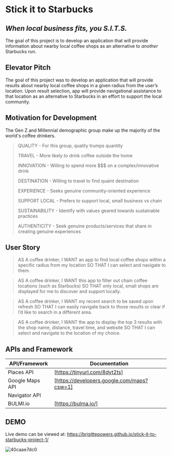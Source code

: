 # Stick it to Starbucks
## _When local business fits, you S.I.T.S._


The goal of this project is to develop an application that
will provide information about nearby local coffee shops as an
alternative to _another_ Starbucks run.


## Elevator Pitch

The goal of this project was to develop an application that will provide 
results about nearby local coffee shops in a given radius from the user’s 
location. Upon result selection, app will provide navigational assistance 
to that location as an alternative to Starbucks in an effort to support 
the local community.


## Motivation for Development
The Gen Z and Millennial demographic group make up the majority
of the world's coffee drinkers.

> QUALITY - For this group, quality trumps quantity
> 
> TRAVEL - More likely to drink coffee outside the home
> 
> INNOVATION - Willing to spend more $$$ on a complex/innovative drink
> 
> DESTINATION - Willing to travel to find quaint destination
> 
> EXPERIENCE - Seeks genuine community-oriented experience
> 
> SUPPORT LOCAL - Prefers to support local, small business vs chain
> 
> SUSTAINABILITY - Identify with values geared towards sustainable practices 
> 
> AUTHENTICITY - Seek genuine products/services that share in creating genuine experiences
> 


## User Story

> AS A coffee drinker, I WANT an app to find local coffee shops within a 
specific radius from my location SO THAT I can select and navigate to them.

> AS A coffee drinker, I WANT this app to filter out chain coffee locations 
(such as Starbucks) SO THAT only local, small shops are displayed for me to 
discover and support locally.

> AS A coffee drinker, I WANT my recent search to be saved upon refresh 
SO THAT I can easily navigate back to those results or clear if I’d 
like to search in a different area.

> AS A coffee drinker, I WANT the app to display the top 3 results with 
the shop name, distance, travel time, and website SO THAT I can select 
and navigate to the location of my choice. 


## APIs and Framework
| API/Framework | Documentation |
| ------ | ------ |
| Places API | [https://tinyurl.com/8dyt2ts] | 
| Google Maps API | [https://developers.google.com/maps?csw=1] |
| Navigator API | |
| BULMI.io | [https://bulma.io/] |

## DEMO
Live demo can be viewed at: https://brigittepowers.github.io/stick-it-to-starbucks-project-1/

![40caae7dc0](https://user-images.githubusercontent.com/86506686/133175192-2ec1c112-3f0b-4bd9-be2d-ea04cc90c6db.jpg)

